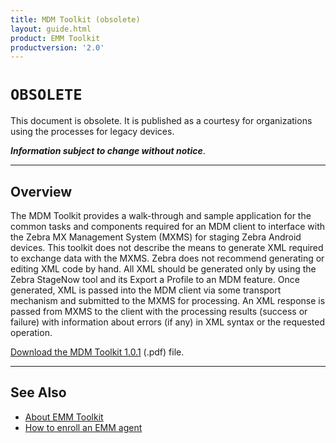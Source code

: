 ```yaml
---
title: MDM Toolkit (obsolete)
layout: guide.html
product: EMM Toolkit
productversion: '2.0'
---
```


# `OBSOLETE`

This document is obsolete. It is published as a courtesy for organizations using the processes for legacy devices. 

**_Information subject to change without notice_**. 

-----

## Overview

The MDM Toolkit provides a walk-through and sample application for the common tasks and components required for an MDM client to interface with the Zebra MX Management System (MXMS) for staging Zebra Android devices. This toolkit does not describe the means to generate XML required to exchange data with the MXMS. Zebra does not recommend generating or editing XML code by hand. All XML should be generated only by using the Zebra StageNow tool and its Export a Profile to an MDM feature. Once generated, XML is passed into the MDM client via some transport mechanism and submitted to the MXMS for processing. An XML response is passed from MXMS to the client with the processing results (success or failure) with information about errors (if any) in XML syntax or the requested operation. 

[Download the MDM Toolkit 1.0.1](Zebra_MDMTK_v1-0-1.pdf) (.pdf) file. 

-----

## See Also

* [About EMM Toolkit](../about)
* [How to enroll an EMM agent](../enrollaedo)
